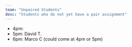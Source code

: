 ```yaml
---
team: "Unpaired Students"
desc: "Students who do not yet have a pair assignment"
---
```


* 4pm:  
* 5pm: David T.
* 6pm: Marco C    (could come at 4pm or 5pm)

